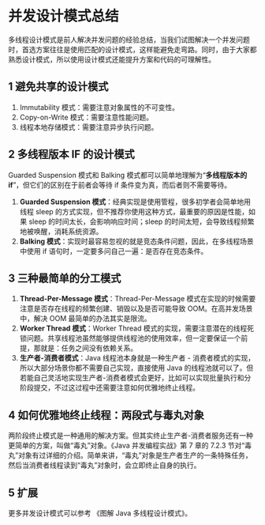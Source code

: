 # 并发设计模式总结

多线程设计模式是前人解决并发问题的经验总结，当我们试图解决一个并发问题时，首选方案往往是使用匹配的设计模式，这样能避免走弯路。同时，由于大家都熟悉设计模式，所以使用设计模式还能提升方案和代码的可理解性。

## 1 避免共享的设计模式

1. Immutability 模式：需要注意对象属性的不可变性。
2. Copy-on-Write 模式：需要注意性能问题。
3. 线程本地存储模式：需要注意异步执行问题。

## 2 多线程版本 IF 的设计模式

Guarded Suspension 模式和 Balking 模式都可以简单地理解为“**多线程版本的 if**”，但它们的区别在于前者会等待 if 条件变为真，而后者则不需要等待。

1. **Guarded Suspension 模式**：经典实现是使用管程，很多初学者会简单地用线程 sleep 的方式实现，但不推荐你使用这种方式，最重要的原因是性能，如果 sleep 的时间太长，会影响响应时间；sleep 的时间太短，会导致线程频繁地被唤醒，消耗系统资源。
2. **Balking 模式**：实现时最容易忽视的就是竞态条件问题，因此，在多线程场景中使用 if 语句时，一定要多问自己一遍：是否存在竞态条件。

## 3 三种最简单的分工模式

1. **Thread-Per-Message 模式**：Thread-Per-Message 模式在实现的时候需要注意是否存在线程的频繁创建、销毁以及是否可能导致 OOM。在高并发场景中，解决 OOM 最简单的办法其实是限流。
2. **Worker Thread 模式**：Worker Thread 模式的实现，需要注意潜在的线程死锁问题。共享线程池虽然能够提供线程池的使用效率，但一定要保证一个前提，那就是：任务之间没有依赖关系。
3. **生产者-消费者模式**：Java 线程池本身就是一种生产者 - 消费者模式的实现，所以大部分场景你都不需要自己实现，直接使用 Java 的线程池就可以了。但若能自己灵活地实现生产者-消费者模式会更好，比如可以实现批量执行和分阶段提交，不过这过程中还需要注意如何优雅地终止线程。

## 4 如何优雅地终止线程：两段式与毒丸对象

两阶段终止模式是一种通用的解决方案。但其实终止生产者-消费者服务还有一种更简单的方案，叫做“毒丸”对象。《Java 并发编程实战》第 7 章的 7.2.3 节对“毒丸”对象有过详细的介绍。简单来讲，“毒丸”对象是生产者生产的一条特殊任务，然后当消费者线程读到“毒丸”对象时，会立即终止自身的执行。

## 5 扩展

更多并发设计模式可以参考 《图解 Java 多线程设计模式》。
